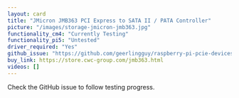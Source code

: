 ```yaml
---
layout: card
title: "JMicron JMB363 PCI Express to SATA II / PATA Controller"
picture: "/images/storage-jmicron-jmb363.jpg"
functionality_cm4: "Currently Testing"
functionality_pi5: "Untested"
driver_required: "Yes"
github_issue: "https://github.com/geerlingguy/raspberry-pi-pcie-devices/issues/219"
buy_link: https://store.cwc-group.com/jmb363.html
videos: []
---
```

Check the GitHub issue to follow testing progress.
